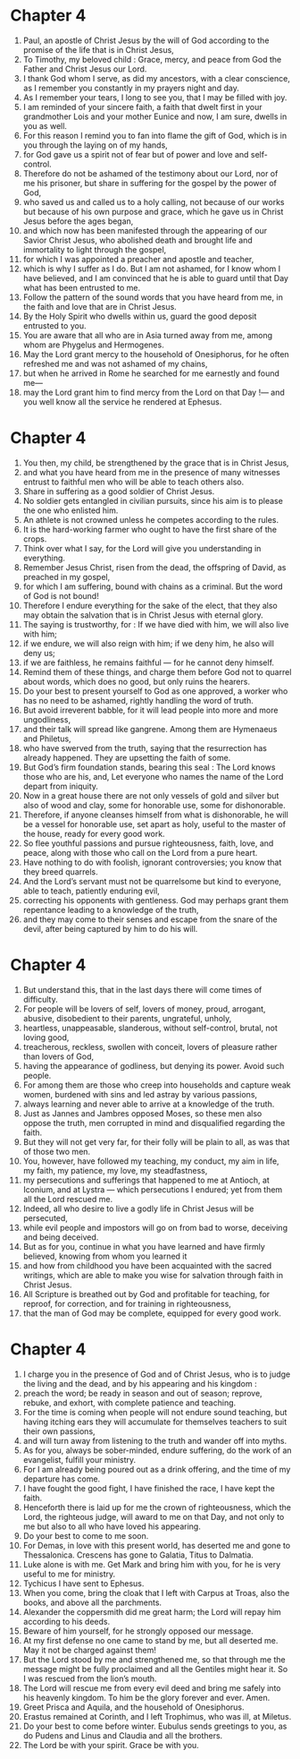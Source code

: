 # Chapter 4

1. Paul, an apostle of Christ Jesus by the will of God according to the promise of the life that is in Christ Jesus,
2. To Timothy, my beloved child : Grace, mercy, and peace from God the Father and Christ Jesus our Lord.
3. I thank God whom I serve, as did my ancestors, with a clear conscience, as I remember you constantly in my prayers night and day.
4. As I remember your tears, I long to see you, that I may be filled with joy.
5. I am reminded of your sincere faith, a faith that dwelt first in your grandmother Lois and your mother Eunice and now, I am sure, dwells in you as well.
6. For this reason I remind you to fan into flame the gift of God, which is in you through the laying on of my hands,
7. for God gave us a spirit not of fear but of power and love and self-control.
8. Therefore do not be ashamed of the testimony about our Lord, nor of me his prisoner, but share in suffering for the gospel by the power of God,
9. who saved us and called us to a holy calling, not because of our works but because of his own purpose and grace, which he gave us in Christ Jesus before the ages began,
10. and which now has been manifested through the appearing of our Savior Christ Jesus, who abolished death and brought life and immortality to light through the gospel,
11. for which I was appointed a preacher and apostle and teacher,
12. which is why I suffer as I do. But I am not ashamed, for I know whom I have believed, and I am convinced that he is able to guard until that Day what has been entrusted to me.
13. Follow the pattern of the sound words that you have heard from me, in the faith and love that are in Christ Jesus.
14. By the Holy Spirit who dwells within us, guard the good deposit entrusted to you.
15. You are aware that all who are in Asia turned away from me, among whom are Phygelus and Hermogenes.
16. May the Lord grant mercy to the household of Onesiphorus, for he often refreshed me and was not ashamed of my chains,
17. but when he arrived in Rome he searched for me earnestly and found me—
18. may the Lord grant him to find mercy from the Lord on that Day !— and you well know all the service he rendered at Ephesus.

# Chapter 4

1. You then, my child, be strengthened by the grace that is in Christ Jesus,
2. and what you have heard from me in the presence of many witnesses entrust to faithful men who will be able to teach others also.
3. Share in suffering as a good soldier of Christ Jesus.
4. No soldier gets entangled in civilian pursuits, since his aim is to please the one who enlisted him.
5. An athlete is not crowned unless he competes according to the rules.
6. It is the hard-working farmer who ought to have the first share of the crops.
7. Think over what I say, for the Lord will give you understanding in everything.
8. Remember Jesus Christ, risen from the dead, the offspring of David, as preached in my gospel,
9. for which I am suffering, bound with chains as a criminal. But the word of God is not bound!
10. Therefore I endure everything for the sake of the elect, that they also may obtain the salvation that is in Christ Jesus with eternal glory.
11. The saying is trustworthy, for : If we have died with him, we will also live with him;
12. if we endure, we will also reign with him; if we deny him, he also will deny us;
13. if we are faithless, he remains faithful — for he cannot deny himself.
14. Remind them of these things, and charge them before God not to quarrel about words, which does no good, but only ruins the hearers.
15. Do your best to present yourself to God as one approved, a worker who has no need to be ashamed, rightly handling the word of truth.
16. But avoid irreverent babble, for it will lead people into more and more ungodliness,
17. and their talk will spread like gangrene. Among them are Hymenaeus and Philetus,
18. who have swerved from the truth, saying that the resurrection has already happened. They are upsetting the faith of some.
19. But God’s firm foundation stands, bearing this seal : The Lord knows those who are his, and, Let everyone who names the name of the Lord depart from iniquity.
20. Now in a great house there are not only vessels of gold and silver but also of wood and clay, some for honorable use, some for dishonorable.
21. Therefore, if anyone cleanses himself from what is dishonorable, he will be a vessel for honorable use, set apart as holy, useful to the master of the house, ready for every good work.
22. So flee youthful passions and pursue righteousness, faith, love, and peace, along with those who call on the Lord from a pure heart.
23. Have nothing to do with foolish, ignorant controversies; you know that they breed quarrels.
24. And the Lord’s servant must not be quarrelsome but kind to everyone, able to teach, patiently enduring evil,
25. correcting his opponents with gentleness. God may perhaps grant them repentance leading to a knowledge of the truth,
26. and they may come to their senses and escape from the snare of the devil, after being captured by him to do his will.

# Chapter 4

1. But understand this, that in the last days there will come times of difficulty.
2. For people will be lovers of self, lovers of money, proud, arrogant, abusive, disobedient to their parents, ungrateful, unholy,
3. heartless, unappeasable, slanderous, without self-control, brutal, not loving good,
4. treacherous, reckless, swollen with conceit, lovers of pleasure rather than lovers of God,
5. having the appearance of godliness, but denying its power. Avoid such people.
6. For among them are those who creep into households and capture weak women, burdened with sins and led astray by various passions,
7. always learning and never able to arrive at a knowledge of the truth.
8. Just as Jannes and Jambres opposed Moses, so these men also oppose the truth, men corrupted in mind and disqualified regarding the faith.
9. But they will not get very far, for their folly will be plain to all, as was that of those two men.
10. You, however, have followed my teaching, my conduct, my aim in life, my faith, my patience, my love, my steadfastness,
11. my persecutions and sufferings that happened to me at Antioch, at Iconium, and at Lystra — which persecutions I endured; yet from them all the Lord rescued me.
12. Indeed, all who desire to live a godly life in Christ Jesus will be persecuted,
13. while evil people and impostors will go on from bad to worse, deceiving and being deceived.
14. But as for you, continue in what you have learned and have firmly believed, knowing from whom you learned it
15. and how from childhood you have been acquainted with the sacred writings, which are able to make you wise for salvation through faith in Christ Jesus.
16. All Scripture is breathed out by God and profitable for teaching, for reproof, for correction, and for training in righteousness,
17. that the man of God may be complete, equipped for every good work.

# Chapter 4

1. I charge you in the presence of God and of Christ Jesus, who is to judge the living and the dead, and by his appearing and his kingdom :
2. preach the word; be ready in season and out of season; reprove, rebuke, and exhort, with complete patience and teaching.
3. For the time is coming when people will not endure sound teaching, but having itching ears they will accumulate for themselves teachers to suit their own passions,
4. and will turn away from listening to the truth and wander off into myths.
5. As for you, always be sober-minded, endure suffering, do the work of an evangelist, fulfill your ministry.
6. For I am already being poured out as a drink offering, and the time of my departure has come.
7. I have fought the good fight, I have finished the race, I have kept the faith.
8. Henceforth there is laid up for me the crown of righteousness, which the Lord, the righteous judge, will award to me on that Day, and not only to me but also to all who have loved his appearing.
9. Do your best to come to me soon.
10. For Demas, in love with this present world, has deserted me and gone to Thessalonica. Crescens has gone to Galatia, Titus to Dalmatia.
11. Luke alone is with me. Get Mark and bring him with you, for he is very useful to me for ministry.
12. Tychicus I have sent to Ephesus.
13. When you come, bring the cloak that I left with Carpus at Troas, also the books, and above all the parchments.
14. Alexander the coppersmith did me great harm; the Lord will repay him according to his deeds.
15. Beware of him yourself, for he strongly opposed our message.
16. At my first defense no one came to stand by me, but all deserted me. May it not be charged against them!
17. But the Lord stood by me and strengthened me, so that through me the message might be fully proclaimed and all the Gentiles might hear it. So I was rescued from the lion’s mouth.
18. The Lord will rescue me from every evil deed and bring me safely into his heavenly kingdom. To him be the glory forever and ever. Amen.
19. Greet Prisca and Aquila, and the household of Onesiphorus.
20. Erastus remained at Corinth, and I left Trophimus, who was ill, at Miletus.
21. Do your best to come before winter. Eubulus sends greetings to you, as do Pudens and Linus and Claudia and all the brothers.
22. The Lord be with your spirit. Grace be with you.

